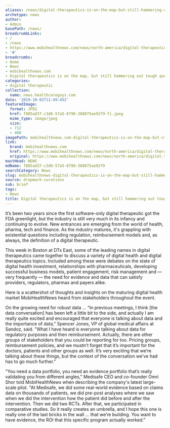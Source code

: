 ```yaml
---
aliases: /news/digital-therapeutics-is-on-the-map-but-still-hammering-out-tough-questions
archetype: news
author:
- Admin
basePath: /news/
breadcrumbLinks:
- /
- /news
- https://www.mobihealthnews.com/news/north-america/digital-therapeutics-map-still-hammering-out-tough-questions
- '#'
breadcrumbs:
- Home
- News
- mobihealthnews.com
- Digital therapeutics is on the map, but still hammering out tough questions
categories:
- digital therapeutic
collection:
  name: news.healthcareguys.com
date: '2019-10-02T11:49:45Z'
featuredImage:
  format: JPEG
  href: f885ad37-c3d6-57a5-8790-388875ae92f9-fi.jpeg
  mime_type: image/jpeg
  size:
  - 712
  - 400
imagePath: mobihealthnews.com-digital-therapeutics-is-on-the-map-but-still-hammering-out-tough-questions
link:
  brand: mobihealthnews.com
  href: https://www.mobihealthnews.com/news/north-america/digital-therapeutics-map-still-hammering-out-tough-questions
  original: https://www.mobihealthnews.com/news/north-america/digital-therapeutics-map-still-hammering-out-tough-questions
mastHead: NEWS
mdName: f885ad37-c3d6-57a5-8790-388875ae92f9
searchCategory: News
slug: mobihealthnews-digital-therapeutics-is-on-the-map-but-still-hammering-out-tough-questions
source: dropmark-curations
sub: brief
tags:
- News
title: Digital therapeutics is on the map, but still hammering out tough questions
---
```


It’s been two years since the first software-only digital therapeutic got the FDA greenlight, but the industry is still very much in its infancy and continuing to evolve. New entrances are emerging from the world of health, pharma, tech and finance. As the industry matures, it's grappling with existential questions including regulation, reimbursement models and, as always, the definition of a digital therapeutic.

This week in Boston at DTx East, some of the leading names in digital therapeutics came together to discuss a variety of digital health and digital therapeutics topics. Included among these were debates on the state of digital health investment, relationships with pharmaceuticals, developing successful business models, patient engagement, risk management and — very frequently — the need for evidence and data that can satisfy providers, regulators, pharmas and payers alike.

Here is a scattershot of thoughts and insights on the maturing digital health market MobiHealthNews heard from stakeholders throughout the event.

On the growing need for robust data … 
“In previous meetings, I think [the data conversation] has been left a little bit to the side, and actually I am really quite excited and encouraged that everyone is talking about data and the importance of data," Spencer Jones, VP of global medical affairs at Sandoz, said. "What I have heard is everyone talking about data for regulatory purposes and then reimbursement. Actually, there are other groups of stakeholders that you could be reporting for too. Pricing groups, reimbursement policies, and we mustn’t forget that it’s important for the doctors, patients and other groups as well. It’s very exciting that we’re talking about these things, but the context of the conversation we’ve had has to go much further."

"You need a data portfolio, you need an evidence portfolio that’s really validating you from different angles," Medisafe CEO and co-founder Omri Shor told MobiHealthNews when describing the company's latest large-scale pilot. "At Medisafe, we did some real-world evidence based on claims data on thousands of patients, we did pre-post analyses where we saw when we did the intervention how the patient did before and after the intervention. Then we did two RCTs. After that, we participated in comparative studies. So it really creates an umbrella, and I hope this one is really one of the last bricks in the wall … that we’re building. You want to have evidence, the ROI that this specific program actually worked."